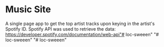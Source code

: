 # Music Site

A single page app to get the top artist tracks upon keying in the artist's Spotify ID.
Spotify API was used to retrieve the data: https://developer.spotify.com/documentation/web-api"# loc-sweeen" 
"# loc-sweeen" 
"# loc-sweeen" 
